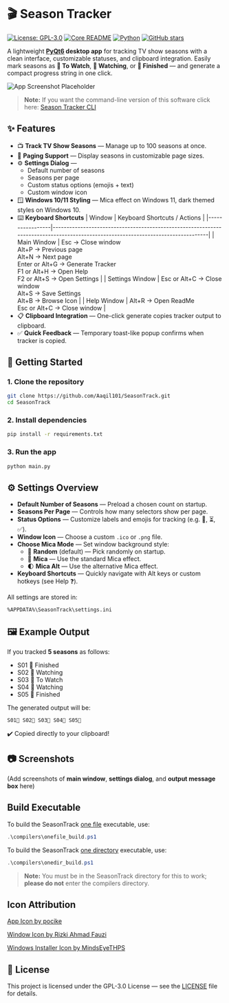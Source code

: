 # 🎬 Season Tracker

[![License: GPL-3.0](https://img.shields.io/badge/License-GPL-orange.svg)](LICENSE)
[![Core README](https://img.shields.io/badge/Core-README-blue)](https://github.com/Aaqil101/SeasonTrack/blob/master/README.md)
[![Python](https://img.shields.io/badge/Python-3.13%2B-yellow)](https://www.python.org/)
[![GitHub stars](https://img.shields.io/github/stars/Aaqil101/WiFi-Center.svg)](https://github.com/Aaqil101/SeasonTrack/stargazers)

A lightweight **[PyQt6](https://doc.qt.io/qtforpython-6/) desktop app** for tracking TV show seasons with a clean interface, customizable statuses, and clipboard integration.
Easily mark seasons as **📕 To Watch**, **📖 Watching**, or **📗 Finished** — and generate a compact progress string in one click.

![App Screenshot Placeholder](assets/screenshot.png) <!-- Replace with real screenshot -->

> **Note:** If you want the command-line version of this software click here: [Season Tracker CLI](https://github.com/Aaqil101/SeasonTrack/tree/master/cli)

## ✨ Features

-   📺 **Track TV Show Seasons** — Manage up to 100 seasons at once.
-   🔄 **Paging Support** — Display seasons in customizable page sizes.
-   ⚙️ **Settings Dialog** —
    -   Default number of seasons
    -   Seasons per page
    -   Custom status options (emojis + text)
    -   Custom window icon
-   🪟 **Windows 10/11 Styling** — Mica effect on Windows 11, dark themed styles on Windows 10.
-   ⌨️ **Keyboard Shortcuts**
    | Window | Keyboard Shortcuts / Actions |
    |-----------------|----------------------------------------------------------------------------------------------------------------------------------|
    | Main Window | Esc → Close window<br>Alt+P → Previous page<br>Alt+N → Next page<br>Enter or Alt+G → Generate Tracker<br>F1 or Alt+H → Open Help<br>F2 or Alt+S → Open Settings |
    | Settings Window | Esc or Alt+C → Close window<br>Alt+S → Save Settings<br>Alt+B → Browse Icon |
    | Help Window | Alt+R → Open ReadMe<br>Esc or Alt+C → Close window |
-   📋 **Clipboard Integration** — One-click generate copies tracker output to clipboard.
-   ✅ **Quick Feedback** — Temporary toast-like popup confirms when tracker is copied.

## 🚀 Getting Started

### 1. Clone the repository

```bash
git clone https://github.com/Aaqil101/SeasonTrack.git
cd SeasonTrack
```

### 2. Install dependencies

```bash
pip install -r requirements.txt
```

### 3. Run the app

```bash
python main.py
```

## ⚙️ Settings Overview

-   **Default Number of Seasons** — Preload a chosen count on startup.
-   **Seasons Per Page** — Controls how many selectors show per page.
-   **Status Options** — Customize labels and emojis for tracking (e.g. 🎯, ⏳, ✅).
-   **Window Icon** — Choose a custom `.ico` or `.png` file.
-   **Choose Mica Mode** — Set window background style:
    -   🎲 **Random** (default) — Pick randomly on startup.
    -   🌌 **Mica** — Use the standard Mica effect.
    -   🌓 **Mica Alt** — Use the alternative Mica effect.
-   **Keyboard Shortcuts** — Quickly navigate with Alt keys or custom hotkeys (see Help ❓).

All settings are stored in:

```
%APPDATA%\SeasonTrack\settings.ini
```

## 🖼️ Example Output

If you tracked **5 seasons** as follows:

-   S01 📗 Finished
-   S02 📖 Watching
-   S03 📕 To Watch
-   S04 📖 Watching
-   S05 📗 Finished

The generated output will be:

```
S01📗 S02📖 S03📕 S04📖 S05📗
```

✔️ Copied directly to your clipboard!

## 📷 Screenshots

(Add screenshots of **main window**, **settings dialog**, and **output message box** here)

## Build Executable

To build the SeasonTrack [one file](https://pyinstaller.org/en/stable/usage.html#cmdoption-F) executable, use:

```ps1
.\compilers\onefile_build.ps1
```

To build the SeasonTrack [one directory](https://pyinstaller.org/en/stable/usage.html#cmdoption-D) executable, use:

```ps1
.\compilers\onedir_build.ps1
```

> **Note:** You must be in the SeasonTrack directory for this to work; **please do not** enter the compilers directory.

## Icon Attribution

<a href="https://www.freepik.com/icon/video_15485046#fromView=search&page=1&position=5&uuid=6535ecfa-42af-498c-8283-cf1116c637f7">App Icon by pocike</a>

<a href="https://www.freepik.com/icon/check_5253725#fromView=image_search_similar&page=1&position=3&uuid=5f4c3af7-c745-4ec1-abfd-842ccf406f01">Window Icon by Rizki Ahmad Fauzi</a>

[Windows Installer Icon by MindsEyeTHPS](https://logos.fandom.com/wiki/Windows_Installer?file=Windows_Installer_icon_%28Windows_11%29.png)

## 📜 License

This project is licensed under the GPL-3.0 License — see the [LICENSE](https://github.com/Aaqil101/SeasonTrack/blob/master/LICENSE) file for details.

